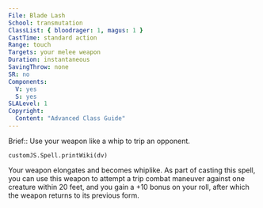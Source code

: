 ```yaml
---
File: Blade Lash
School: transmutation
ClassList: { bloodrager: 1, magus: 1 }
CastTime: standard action
Range: touch
Targets: your melee weapon
Duration: instantaneous
SavingThrow: none
SR: no
Components:
  V: yes
  S: yes
SLALevel: 1
Copyright:
  Content: "Advanced Class Guide"
---
```

Brief:: Use your weapon like a whip to trip an opponent.

```dataviewjs
customJS.Spell.printWiki(dv)
```

Your weapon elongates and becomes whiplike. As part of casting this spell, you can use this weapon to attempt a trip combat maneuver against one creature within 20 feet, and you gain a +10 bonus on your roll, after which the weapon returns to its previous form.

